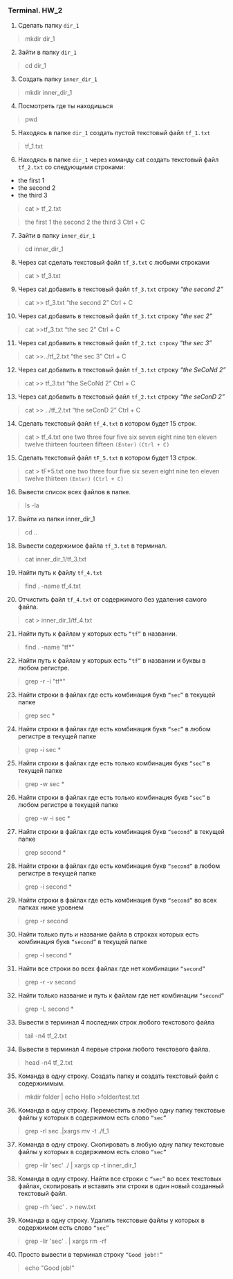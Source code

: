 ### Terminal. HW_2

1. Сделать папку `dir_1`

> mkdir dir_1

2. Зайти в папку `dir_1`

> cd dir_1

3. Создать папку `inner_dir_1`

> mkdir inner_dir_1

4. Посмотреть где ты находишься

> pwd

5. Находясь в папке `dir_1` создать пустой текстовый файл `tf_1.txt`

> tf_1.txt

6. Находясь в папке `dir_1` через команду cat создать текстовый файл `tf_2.txt` со следующими строками:

- the first 1
- the second 2
- the third 3

> cat > tf_2.txt

> the first 1
> the second 2
> the third 3
> Ctrl + C

7.  Зайти в папку `inner_dir_1`

> cd inner_dir_1

8.  Через cat сделать текстовый файл `tf_3.txt` c любыми строками

> cat > tf_3.txt

9.  Через cat добавить в текстовый файл `tf_3.txt` строку _“the second 2”_

> cat >> tf_3.txt
> “the second 2”
> Ctrl + C

10. Через cat добавить в текстовый файл `tf_3.txt` строку _“the sec 2”_

> cat >>tf_3.txt
> “the sec 2”
> Ctrl + C

11. Через cat добавить в текстовый файл `tf_2.txt строку` _“the sec 3”_

> cat >>../tf_2.txt
> “the sec 3”
> Ctrl + C

12. Через cat добавить в текстовый файл `tf_3.txt` строку _“the SeCoNd 2”_

> cat >> tf_3.txt
> “the SeCoNd 2”
> Ctrl + C

13. Через cat добавить в текстовый файл `tf_2.txt` строку _“the seConD 2”_

> cat >> ../tf_2.txt
> “the seConD 2”
> Ctrl + C

14. Сделать текстовый файл `tf_4.txt` в котором будет 15 строк.

> cat > tf_4.txt
> one
> two
> three
> four
> five
> six
> seven
> eight
> nine
> ten
> eleven
> twelve
> thirteen
> fourteen
> fifteen  `(Enter)` `(Ctrl + C)`

15. Сделать текстовый файл `tF_5.txt` в котором будет 13 строк.

> cat > tF*5.txt
> one
> two
> three
> four
> five
> six
> seven
> eight
> nine
> ten
> eleven
> twelve
> thirteen  `(Enter)` `(Ctrl + C)`

16. Вывести список всех файлов в папке.

> ls -la

17. Выйти из папки inner_dir_1

> cd ..

18. Вывести содержимое файла `tf_3.txt` в терминал.

> cat inner_dir_1/tf_3.txt

19. Найти путь к файлу `tf_4.txt`

> find . -name tf_4.txt

20. Отчистить файл `tf_4.txt` от содержимого без удаления самого файла.

> cat > inner_dir_1/tf_4.txt

21. Найти путь к файлам у которых есть `“tf”` в названии.

> find . -name "tf\*"

22. Найти путь к файлам у которых есть `“tf”` в названии и буквы в любом регистре.

> grep -r -i "tf\*"

23. Найти строки в файлах где есть комбинация букв `“sec”` в текущей папке

> grep sec \*

24. Найти строки в файлах где есть комбинация букв `“sec”` в любом регистре в текущей папке

> grep -i sec \*

25. Найти строки в файлах где есть только комбинация букв `“sec”` в текущей папке

> grep -w sec \*

26. Найти строки в файлах где есть только комбинация букв `“sec”` в любом регистре в текущей папке

> grep -w -i sec \*

27. Найти строки в файлах где есть комбинация букв `“second”` в текущей папке

> grep second \*

28. Найти строки в файлах где есть комбинация букв `“second”` в любом регистре в текущей папке

> grep -i second \*

29. Найти строки в файлах где есть комбинация букв `“second”` во всех папках ниже уровнем

> grep -r second

30. Найти только путь и название файла в строках которых есть комбинация букв `“second”` в текущей папке

> grep -l second *

31. Найти все строки во всех файлах где нет комбинации `“second”`
    
> grep -r -v second

32. Найти только название и путь к файлам где нет комбинации `“second”`

> grep -L second \*

33. Вывести в терминал 4 последних строк любого текстового файла

> tail -n4 tf_2.txt

34. Вывести в терминал 4 первые строки любого текстового файла.

> head -n4 tf_2.txt

35. Команда в одну строку. Создать папку и создать текстовый файл с содержиммым.

> mkdir folder | echo Hello >folder/test.txt

36. Команда в одну строку. Переместить в любую одну папку текстовые файлы у которых в содержимом есть слово `“sec”`

> grep -rl sec .|xargs mv -t ./f_1

37. Команда в одну строку. Скопировать в любую одну папку текстовые файлы у которых в содержимом есть слово `“sec”`

> grep -lir 'sec' ./ | xargs cp -t inner_dir_1

38. Команда в одну строку. Найти все строки c `“sec”` во всех текстовых файлах, скопировать и вставить эти строки в один новый созданный текстовый файл.

> grep -rh 'sec' . > new.txt

39. Команда в одну строку. Удалить текстовые файлы у которых в содержимом есть слово `“sec”`

> grep -lir 'sec' . | xargs rm -rf

40. Просто вывести в терминал строку `“Good job!!”`
   
> echo "Good job!"
